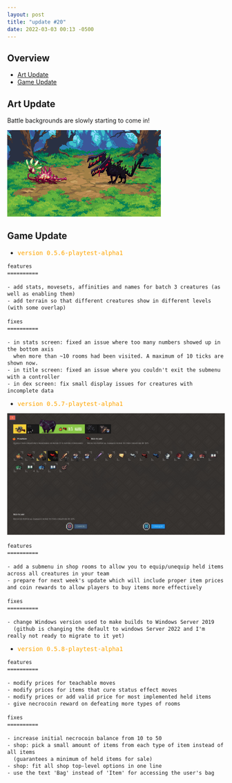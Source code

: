 ```yaml
---
layout: post
title: "update #20"
date: 2022-03-03 00:13 -0500
---
```


## Overview

- [<u>Art Update</u>](#art-update)
- [<u>Game Update</u>](#game-update)

## Art Update

Battle backgrounds are slowly starting to come in!

<div class="image-container mid">
  <img src="/assets/images/updates/20/updated-forest-background.gif" loading="lazy" alt="" />
</div>

## Game Update

- <pre style="color: orange">version 0.5.6-playtest-alpha1</pre>

```asciidoc
features
==========

- add stats, movesets, affinities and names for batch 3 creatures (as well as enabling them)
- add terrain so that different creatures show in different levels (with some overlap)

fixes
==========

- in stats screen: fixed an issue where too many numbers showed up in the bottom axis
  when more than ~10 rooms had been visited. A maximum of 10 ticks are shown now.
- in title screen: fixed an issue where you couldn't exit the submenu with a controller
- in dex screen: fix small display issues for creatures with incomplete data
```

- <pre style="color: orange">version 0.5.7-playtest-alpha1</pre>

<div class="image-container mid">
  <img src="/assets/images/updates/20/equip-items.png" loading="lazy" alt="" />
</div>

```asciidoc
features
==========

- add a submenu in shop rooms to allow you to equip/unequip held items across all creatures in your team
- prepare for next week's update which will include proper item prices and coin rewards to allow players to buy items more effectively

fixes
==========

- change Windows version used to make builds to Windows Server 2019
  (github is changing the default to windows Server 2022 and I'm really not ready to migrate to it yet)
```

- <pre style="color: orange">version 0.5.8-playtest-alpha1</pre>

```asciidoc
features
==========

- modify prices for teachable moves
- modify prices for items that cure status effect moves
- modify prices or add valid price for most implemented held items
- give necrocoin reward on defeating more types of rooms

fixes
==========

- increase initial necrocoin balance from 10 to 50
- shop: pick a small amount of items from each type of item instead of all items
  (guarantees a minimum of held items for sale)
- shop: fit all shop top-level options in one line
- use the text 'Bag' instead of 'Item' for accessing the user's bag
```
